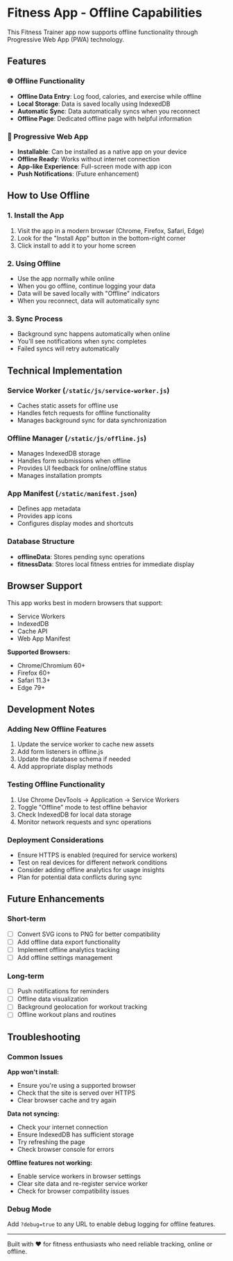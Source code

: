 # Fitness App - Offline Capabilities

This Fitness Trainer app now supports offline functionality through Progressive Web App (PWA) technology.

## Features

### 🌐 Offline Functionality
- **Offline Data Entry**: Log food, calories, and exercise while offline
- **Local Storage**: Data is saved locally using IndexedDB
- **Automatic Sync**: Data automatically syncs when you reconnect
- **Offline Page**: Dedicated offline page with helpful information

### 📱 Progressive Web App
- **Installable**: Can be installed as a native app on your device
- **Offline Ready**: Works without internet connection
- **App-like Experience**: Full-screen mode with app icon
- **Push Notifications**: (Future enhancement)

## How to Use Offline

### 1. Install the App
1. Visit the app in a modern browser (Chrome, Firefox, Safari, Edge)
2. Look for the "Install App" button in the bottom-right corner
3. Click install to add it to your home screen

### 2. Using Offline
- Use the app normally while online
- When you go offline, continue logging your data
- Data will be saved locally with "Offline" indicators
- When you reconnect, data will automatically sync

### 3. Sync Process
- Background sync happens automatically when online
- You'll see notifications when sync completes
- Failed syncs will retry automatically

## Technical Implementation

### Service Worker (`/static/js/service-worker.js`)
- Caches static assets for offline use
- Handles fetch requests for offline functionality
- Manages background sync for data synchronization

### Offline Manager (`/static/js/offline.js`)
- Manages IndexedDB storage
- Handles form submissions when offline
- Provides UI feedback for online/offline status
- Manages installation prompts

### App Manifest (`/static/manifest.json`)
- Defines app metadata
- Provides app icons
- Configures display modes and shortcuts

### Database Structure
- **offlineData**: Stores pending sync operations
- **fitnessData**: Stores local fitness entries for immediate display

## Browser Support

This app works best in modern browsers that support:
- Service Workers
- IndexedDB
- Cache API
- Web App Manifest

**Supported Browsers:**
- Chrome/Chromium 60+
- Firefox 60+
- Safari 11.3+
- Edge 79+

## Development Notes

### Adding New Offline Features
1. Update the service worker to cache new assets
2. Add form listeners in offline.js
3. Update the database schema if needed
4. Add appropriate display methods

### Testing Offline Functionality
1. Use Chrome DevTools → Application → Service Workers
2. Toggle "Offline" mode to test offline behavior
3. Check IndexedDB for local data storage
4. Monitor network requests and sync operations

### Deployment Considerations
- Ensure HTTPS is enabled (required for service workers)
- Test on real devices for different network conditions
- Consider adding offline analytics for usage insights
- Plan for potential data conflicts during sync

## Future Enhancements

### Short-term
- [ ] Convert SVG icons to PNG for better compatibility
- [ ] Add offline data export functionality
- [ ] Implement offline analytics tracking
- [ ] Add offline settings management

### Long-term
- [ ] Push notifications for reminders
- [ ] Offline data visualization
- [ ] Background geolocation for workout tracking
- [ ] Offline workout plans and routines

## Troubleshooting

### Common Issues

**App won't install:**
- Ensure you're using a supported browser
- Check that the site is served over HTTPS
- Clear browser cache and try again

**Data not syncing:**
- Check your internet connection
- Ensure IndexedDB has sufficient storage
- Try refreshing the page
- Check browser console for errors

**Offline features not working:**
- Enable service workers in browser settings
- Clear site data and re-register service worker
- Check for browser compatibility issues

### Debug Mode
Add `?debug=true` to any URL to enable debug logging for offline features.

---

Built with ❤️ for fitness enthusiasts who need reliable tracking, online or offline.